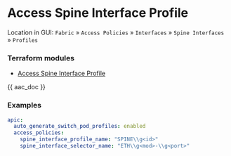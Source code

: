 # Access Spine Interface Profile

Location in GUI:
`Fabric` » `Access Policies` » `Interfaces` » `Spine Interfaces` » `Profiles`

### Terraform modules

* [Access Spine Interface Profile](https://registry.terraform.io/modules/netascode/access-spine-interface-profile/aci/latest)

{{ aac_doc }}
### Examples

```yaml
apic:
  auto_generate_switch_pod_profiles: enabled
  access_policies:
    spine_interface_profile_name: "SPINE\\g<id>"
    spine_interface_selector_name: "ETH\\g<mod>-\\g<port>"
```
